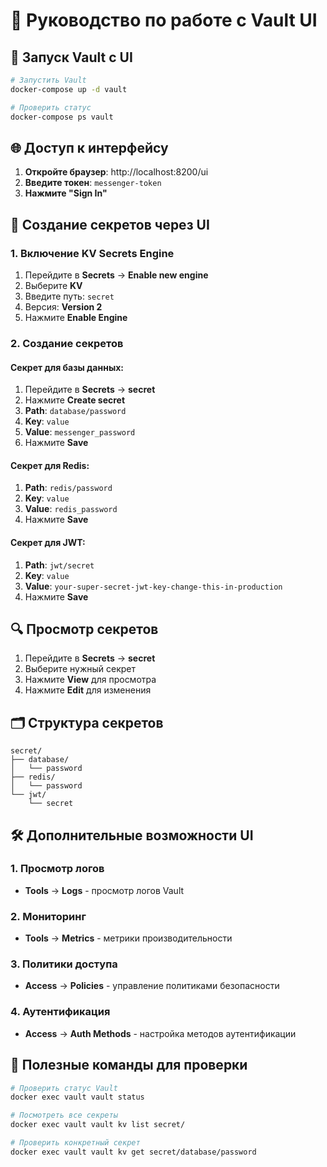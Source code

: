 # 🎨 Руководство по работе с Vault UI

## 🚀 Запуск Vault с UI

```bash
# Запустить Vault
docker-compose up -d vault

# Проверить статус
docker-compose ps vault
```

## 🌐 Доступ к интерфейсу

1. **Откройте браузер**: http://localhost:8200/ui
2. **Введите токен**: `messenger-token`
3. **Нажмите "Sign In"**

## 📝 Создание секретов через UI

### 1. Включение KV Secrets Engine

1. Перейдите в **Secrets** → **Enable new engine**
2. Выберите **KV**
3. Введите путь: `secret`
4. Версия: **Version 2**
5. Нажмите **Enable Engine**

### 2. Создание секретов

#### Секрет для базы данных:
1. Перейдите в **Secrets** → **secret**
2. Нажмите **Create secret**
3. **Path**: `database/password`
4. **Key**: `value`
5. **Value**: `messenger_password`
6. Нажмите **Save**

#### Секрет для Redis:
1. **Path**: `redis/password`
2. **Key**: `value`
3. **Value**: `redis_password`
4. Нажмите **Save**

#### Секрет для JWT:
1. **Path**: `jwt/secret`
2. **Key**: `value`
3. **Value**: `your-super-secret-jwt-key-change-this-in-production`
4. Нажмите **Save**

## 🔍 Просмотр секретов

1. Перейдите в **Secrets** → **secret**
2. Выберите нужный секрет
3. Нажмите **View** для просмотра
4. Нажмите **Edit** для изменения

## 🗂️ Структура секретов

```
secret/
├── database/
│   └── password
├── redis/
│   └── password
└── jwt/
    └── secret
```

## 🛠️ Дополнительные возможности UI

### 1. Просмотр логов
- **Tools** → **Logs** - просмотр логов Vault

### 2. Мониторинг
- **Tools** → **Metrics** - метрики производительности

### 3. Политики доступа
- **Access** → **Policies** - управление политиками безопасности

### 4. Аутентификация
- **Access** → **Auth Methods** - настройка методов аутентификации

## 🔧 Полезные команды для проверки

```bash
# Проверить статус Vault
docker exec vault vault status

# Посмотреть все секреты
docker exec vault vault kv list secret/

# Проверить конкретный секрет
docker exec vault vault kv get secret/database/password
```
